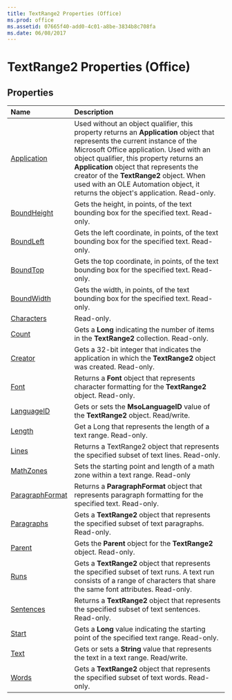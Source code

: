 ```yaml
---
title: TextRange2 Properties (Office)
ms.prod: office
ms.assetid: 07665f40-add0-4c01-a8be-3834b8c708fa
ms.date: 06/08/2017
---
```



# TextRange2 Properties (Office)

## Properties



|**Name**|**Description**|
|:-----|:-----|
|[Application](textrange2-application-property-office.md)|Used without an object qualifier, this property returns an **Application** object that represents the current instance of the Microsoft Office application. Used with an object qualifier, this property returns an **Application** object that represents the creator of the **TextRange2** object. When used with an OLE Automation object, it returns the object's application. Read-only.|
|[BoundHeight](textrange2-boundheight-property-office.md)|Gets the height, in points, of the text bounding box for the specified text. Read-only.|
|[BoundLeft](textrange2-boundleft-property-office.md)|Gets the left coordinate, in points, of the text bounding box for the specified text. Read-only.|
|[BoundTop](textrange2-boundtop-property-office.md)|Gets the top coordinate, in points, of the text bounding box for the specified text. Read-only.|
|[BoundWidth](textrange2-boundwidth-property-office.md)|Gets the width, in points, of the text bounding box for the specified text. Read-only.|
|[Characters](textrange2-characters-property-office.md)|Read-only.|
|[Count](textrange2-count-property-office.md)|Gets a **Long** indicating the number of items in the **TextRange2** collection. Read-only.|
|[Creator](textrange2-creator-property-office.md)|Gets a 32-bit integer that indicates the application in which the **TextRange2** object was created. Read-only.|
|[Font](textrange2-font-property-office.md)|Returns a **Font** object that represents character formatting for the **TextRange2** object. Read-only.|
|[LanguageID](textrange2-languageid-property-office.md)|Gets or sets the **MsoLanguageID** value of the **TextRange2** object. Read/write.|
|[Length](textrange2-length-property-office.md)|Get a Long that represents the length of a text range. Read-only.|
|[Lines](textrange2-lines-property-office.md)|Returns a TextRange2 object that represents the specified subset of text lines. Read-only.|
|[MathZones](textrange2-mathzones-property-office.md)|Sets the starting point and length of a math zone within a text range. Read-only|
|[ParagraphFormat](textrange2-paragraphformat-property-office.md)|Returns a **ParagraphFormat** object that represents paragraph formatting for the specified text. Read-only.|
|[Paragraphs](textrange2-paragraphs-property-office.md)|Gets a **TextRange2** object that represents the specified subset of text paragraphs. Read-only.|
|[Parent](textrange2-parent-property-office.md)|Gets the **Parent** object for the **TextRange2** object. Read-only.|
|[Runs](textrange2-runs-property-office.md)|Gets a **TextRange2** object that represents the specified subset of text runs. A text run consists of a range of characters that share the same font attributes. Read-only.|
|[Sentences](textrange2-sentences-property-office.md)|Returns a **TextRange2** object that represents the specified subset of text sentences. Read-only.|
|[Start](textrange2-start-property-office.md)|Gets a **Long** value indicating the starting point of the specified text range. Read-only.|
|[Text](textrange2-text-property-office.md)|Gets or sets a **String** value that represents the text in a text range. Read/write.|
|[Words](textrange2-words-property-office.md)|Gets a **TextRange2** object that represents the specified subset of text words. Read-only.|

